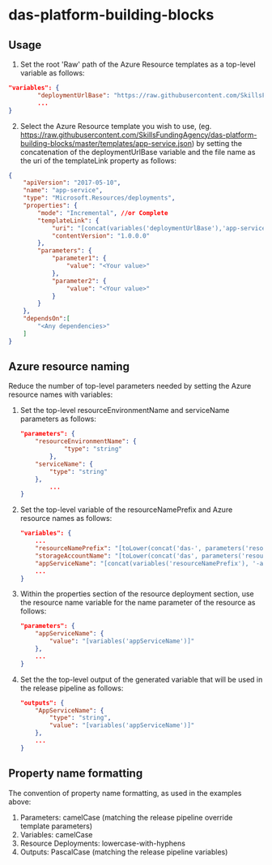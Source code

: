 # das-platform-building-blocks

## Usage

1. Set the root 'Raw' path of the Azure Resource templates as a top-level variable as follows:

```json
"variables": {
        "deploymentUrlBase": "https://raw.githubusercontent.com/SkillsFundingAgency/das-platform-building-blocks/master/templates/",
        ...
}
```
2. Select the Azure Resource template you wish to use, (eg. https://raw.githubusercontent.com/SkillsFundingAgency/das-platform-building-blocks/master/templates/app-service.json) by setting the concatenation of the deploymentUrlBase variable and the file name as the uri of the templateLink property as follows:

```json
{
    "apiVersion": "2017-05-10",
    "name": "app-service",
    "type": "Microsoft.Resources/deployments",
    "properties": {
        "mode": "Incremental", //or Complete
        "templateLink": {
            "uri": "[concat(variables('deploymentUrlBase'),'app-service.json')]",
            "contentVersion": "1.0.0.0"
        },
        "parameters": {
            "parameter1": {
                "value": "<Your value>"
            },
            "parameter2": {
                "value": "<Your value>"
            }
        }
    },
    "dependsOn":[
        "<Any dependencies>"
    ]
}
```
## Azure resource naming

Reduce the number of top-level parameters needed by setting the Azure resource names with variables:

1. Set the top-level resourceEnvironmentName and serviceName parameters as follows:

    ```json
    "parameters": {
        "resourceEnvironmentName": {
                "type": "string"
            },
        "serviceName": {
            "type": "string"
        },
            ...
    }
    ```
2. Set the top-level variable of the resourceNamePrefix and Azure resource names as follows:

    ```json
    "variables": {
        ...
        "resourceNamePrefix": "[toLower(concat('das-', parameters('resourceEnvironmentName'),'-', parameters('serviceName')))]",
        "storageAccountName": "[toLower(concat('das', parameters('resourceEnvironmentName'), parameters('serviceName'), 'str'))]",
        "appServiceName": "[concat(variables('resourceNamePrefix'), '-as')]",
        ...
    }
    ```
3. Within the properties section of the resource deployment section, use the resource name variable for the name parameter of the resource as follows:

    ```json
    "parameters": {
        "appServiceName": {
            "value": "[variables('appServiceName')]"
        },
        ...
    }
    ```
4. Set the the top-level output of the generated variable that will be used in the release pipeline as follows:

    ```json
    "outputs": {
        "AppServiceName": {
            "type": "string",
            "value": "[variables('appServiceName')]"
        },
        ...
    }
    ```
## Property name formatting

The convention of property name formatting, as used in the examples above:

1. Parameters: camelCase (matching the release pipeline override template parameters)
2. Variables: camelCase
3. Resource Deployments: lowercase-with-hyphens
4. Outputs: PascalCase (matching the release pipeline variables)